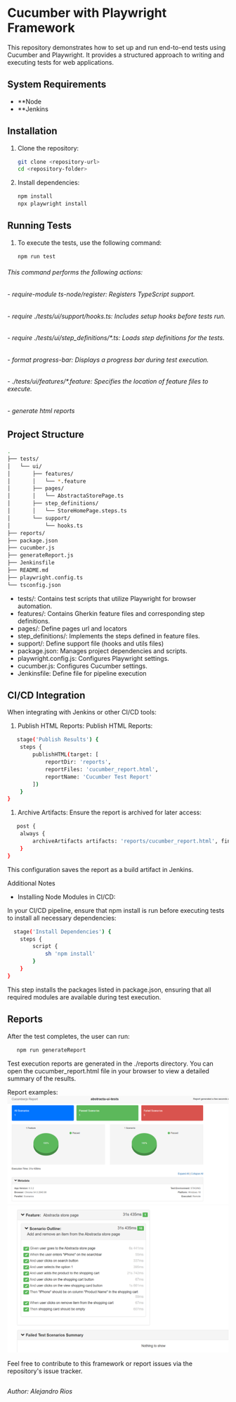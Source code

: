 # Cucumber with Playwright Framework

This repository demonstrates how to set up and run end-to-end tests using Cucumber and Playwright. It provides a structured approach to writing and executing tests for web applications.

## System Requirements

- **Node
- **Jenkins


## Installation

1. Clone the repository:

   ```bash
   git clone <repository-url>
   cd <repository-folder>
   ```

2. Install dependencies:

   ```bash
   npm install
   npx playwright install
   ```

## Running Tests
1. To execute the tests, use the following command:
   ```bash
   npm run test
   ```
###### This command performs the following actions:
###### - require-module ts-node/register: Registers TypeScript support.
###### - require ./tests/ui/support/hooks.ts: Includes setup hooks before tests run.
###### - require ./tests/ui/step_definitions/*.ts: Loads step definitions for the tests.
###### - format progress-bar: Displays a progress bar during test execution.
###### - ./tests/ui/features/*.feature: Specifies the location of feature files to execute.
###### - generate html reports


## Project Structure

```bash
.
├── tests/
│   └── ui/
│       ├── features/
│       │   └── *.feature
│       ├── pages/
│       │   └── AbstractaStorePage.ts
│       ├── step_definitions/
│       │   └── StoreHomePage.steps.ts
│       └── support/
│           └── hooks.ts
├── reports/
├── package.json
├── cucumber.js
├── generateReport.js
├── Jenkinsfile
├── README.md
├── playwright.config.ts
└── tsconfig.json


```
- tests/: Contains test scripts that utilize Playwright for browser automation.
- features/: Contains Gherkin feature files and corresponding step definitions.
- pages/: Define pages url and locators
- step_definitions/: Implements the steps defined in feature files.
- support/: Define support file (hooks and utils files)
- package.json: Manages project dependencies and scripts.
- playwright.config.js: Configures Playwright settings.
- cucumber.js: Configures Cucumber settings.
- Jenkinsfile: Define file for pipeline execution

## CI/CD Integration

When integrating with Jenkins or other CI/CD tools:
1. Publish HTML Reports:
Publish HTML Reports:
```bash
   stage('Publish Results') {
    steps {
        publishHTML(target: [
            reportDir: 'reports',
            reportFiles: 'cucumber_report.html',
            reportName: 'Cucumber Test Report'
        ])
    }
}

   ```

1. Archive Artifacts:
Ensure the report is archived for later access:
```bash
   post {
    always {
        archiveArtifacts artifacts: 'reports/cucumber_report.html', fingerprint: true
    }
}

   ```
This configuration saves the report as a build artifact in Jenkins.

Additional Notes
- Installing Node Modules in CI/CD:

In your CI/CD pipeline, ensure that npm install is run before executing tests to install all necessary dependencies:
```bash
  stage('Install Dependencies') {
    steps {
        script {
            sh 'npm install'
        }
    }
}


   ```

This step installs the packages listed in package.json, ensuring that all required modules are available during test execution.



## Reports
After the test completes, the user can run:
```bash
   npm run generateReport
   ```
Test execution reports are generated in the ./reports directory. You can open the cucumber_report.html file in your browser to view a detailed summary of the results.

Report examples:
![Report image 1](./reports/report_01.png)
![Report image 2](./reports/report_02.png)

Feel free to contribute to this framework or report issues via the repository's issue tracker.

##

 ###### Author: Alejandro Rios 